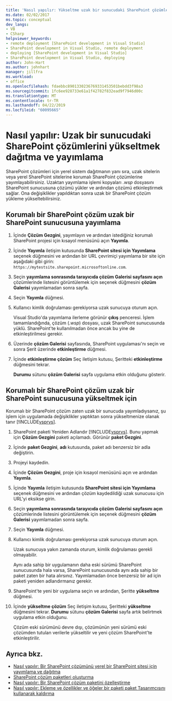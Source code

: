 ```yaml
---
title: 'Nasıl yapılır: Yükseltme uzak bir sunucudaki SharePoint çözümlerini dağıtma ve yayımlama | Microsoft Docs'
ms.date: 02/02/2017
ms.topic: conceptual
dev_langs:
- VB
- CSharp
helpviewer_keywords:
- remote deployment [SharePoint development in Visual Studio]
- SharePoint development in Visual Studio, remote deployment
- deploying [SharePoint development in Visual Studio]
- SharePoint development in Visual Studio, deploying
author: John-Hart
ms.author: johnhart
manager: jillfra
ms.workload:
- office
ms.openlocfilehash: fdaebbc8901330236769331453501bebdd3f98a3
ms.sourcegitcommit: 1fc6ee928733e61a1f42782f832ead9f7946d00c
ms.translationtype: MT
ms.contentlocale: tr-TR
ms.lasthandoff: 04/22/2019
ms.locfileid: "60095665"
---
```

# <a name="how-to-deploy-publish-and-upgrade-sharepoint-solutions-on-a-remote-server"></a>Nasıl yapılır: Uzak bir sunucudaki SharePoint çözümlerini yükseltmek dağıtma ve yayımlama
  SharePoint çözümleri için yerel sistem dağıtmanın yanı sıra, uzak sitelerin veya yerel SharePoint sitelerine korumalı SharePoint çözümlerine yayımlayabilirsiniz. Uzaktan yayımlama işlemi kopyaları *.wsp* dosyasını SharePoint sunucusuna çözümü yükler ve ardından çözümü etkinleştirmek sağlar. Ona değişiklikler yapıldıktan sonra uzak bir SharePoint çözüm yükleme yükseltebilirsiniz.

## <a name="to-publish-a-sandboxed-sharepoint-solution-to-a-remote-sharepoint-server"></a>Korumalı bir SharePoint çözüm uzak bir SharePoint sunucusuna yayımlama

1. İçinde **Çözüm Gezgini**, yayımlayın ve ardından istediğiniz korumalı SharePoint projesi için kısayol menüsünü açın **Yayımla**.

2. İçinde **Yayımla** iletişim kutusunda **SharePoint sitesi için Yayımlama** seçenek düğmesini ve ardından bir URL çevrimiçi yayımlama bir site için aşağıdaki gibi girin: `https://mytestsite.sharepoint.microsoftonline.com`.

3. Seçin **yayımlama sonrasında tarayıcıda çözüm Galerisi sayfasını açın** çözümlerinde listesini görüntülemek için seçenek düğmesini **çözüm Galerisi** yayımlamadan sonra sayfa.

4. Seçin **Yayımla** düğmesi.

5. Kullanıcı kimlik doğrulaması gerekiyorsa uzak sunucuya oturum açın.

     Visual Studio'da yayımlama ilerleme görünür **çıkış** penceresi. İşlem tamamlandığında, çözüm (*.wsp*) dosyası, uzak SharePoint sunucusunda yüklü. SharePoint'te kullanılmadan önce ancak bu yine de etkinleştirilmesi gerekir.

6. Üzerinde **çözüm Galerisi** sayfasında, SharePoint uygulaması'nı seçin ve sonra Şerit üzerinde **etkinleştirme** düğmesi.

7. İçinde **etkinleştirme çözüm** Seç iletişim kutusu, Şeritteki **etkinleştirme** düğmesini tekrar.

     **Durumu** sütunu **çözüm Galerisi** sayfa uygulama etkin olduğunu gösterir.

## <a name="to-upgrade-a-sandboxed-sharepoint-solution-on-a-remote-sharepoint-server"></a>Korumalı bir SharePoint çözüm uzak bir SharePoint sunucusuna yükseltmek için
 Korumalı bir SharePoint çözüm zaten uzak bir sunucuda yayımladıysanız, şu işlem için uygulamada değişiklikler yaptıktan sonra yükseltmenize olanak tanır [!INCLUDE[vsprvs](../sharepoint/includes/vsprvs-md.md)].

1. SharePoint paketi Yeniden Adlandır [!INCLUDE[vsprvs](../sharepoint/includes/vsprvs-md.md)]. Bunu yapmak için **Çözüm Gezgini** paketi açılamadı. Görünür **paket Gezgini**.

2. İçinde **paket Gezgini**, **adı** kutusunda, paket adı benzersiz bir adla değiştirin.

3. Projeyi kaydedin.

4. İçinde **Çözüm Gezgini**, proje için kısayol menüsünü açın ve ardından **Yayımla**.

5. İçinde **Yayımla** iletişim kutusunda **SharePoint sitesi için Yayımlama** seçenek düğmesini ve ardından çözüm kaydedildiği uzak sunucusu için URL'yi eksikse girin.

6. Seçin **yayımlama sonrasında tarayıcıda çözüm Galerisi sayfasını açın** çözümlerinde listesini görüntülemek için seçenek düğmesini **çözüm Galerisi** yayımlamadan sonra sayfa.

7. Seçin **Yayımla** düğmesi.

8. Kullanıcı kimlik doğrulaması gerekiyorsa uzak sunucuya oturum açın.

     Uzak sunucuya yakın zamanda oturum, kimlik doğrulaması gerekli olmayabilir.

     Aynı ada sahip bir uygulamanın daha eski sürümü SharePoint sunucusunda hala varsa, SharePoint sunucusunda aynı ada sahip bir paket zaten bir hata alırsınız. Yayımlamadan önce benzersiz bir ad için paketi yeniden adlandırmanız gerekir.

9. SharePoint'te yeni bir uygulama seçin ve ardından, Şeritte **yükseltme** düğmesi.

10. İçinde **yükseltme çözüm** Seç iletişim kutusu, Şeritteki **yükseltme** düğmesini tekrar. **Durumu** sütunu **çözüm Galerisi** sayfa artık belirtmek uygulama etkin olduğunu.

     Çözüm eski sürümünü devre dışı, çözümünün yeni sürümü eski çözümden tutulan verilerle yükseltilir ve yeni çözüm SharePoint'te etkinleştirilir.

## <a name="see-also"></a>Ayrıca bkz.
- [Nasıl yapılır: Bir SharePoint çözümünü yerel bir SharePoint sitesi için yayımlama ve dağıtma](../sharepoint/how-to-deploy-and-publish-a-sharepoint-solution-to-a-local-sharepoint-site.md)
- [SharePoint çözüm paketleri oluşturma](../sharepoint/creating-sharepoint-solution-packages.md)
- [Nasıl yapılır: Bir SharePoint çözüm paketini özelleştirme](../sharepoint/how-to-customize-a-sharepoint-solution-package.md)
- [Nasıl yapılır: Ekleme ve özellikler ve öğeler bir paketi paket Tasarımcısını kullanarak kaldırma](../sharepoint/how-to-add-and-remove-features-and-items-to-a-package-by-using-the-package-designer.md)
